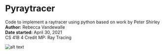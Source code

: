 # Pyraytracer
Code to implement a raytracer using python based on work by Peter Shirley
<br>**Author:** Rebecca Vandewalle
<br>**Date started:** April 30, 2021
<br>CS 418 4 Credit MP: Ray Tracing

![alt text](12_final_scene_spp_2_md_5.jpeg)
